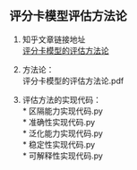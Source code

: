 ## 评分卡模型评估方法论

1. 知乎文章链接地址
</br>[评分卡模型的评估方法论](https://zhuanlan.zhihu.com/p/56738542)

2. 方法论：
</br>评分卡模型的评估方法论.pdf

2. 评估方法的实现代码：
</br>* 区隔能力实现代码.py
</br>* 准确性实现代码.py
</br>* 泛化能力实现代码.py
</br>* 稳定性实现代码.py
</br>* 可解释性实现代码.py

